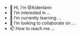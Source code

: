 - 👋 Hi, I’m @Aidenlann
- 👀 I’m interested in ...
- 🌱 I’m currently learning ...
- 💞️ I’m looking to collaborate on ...
- 📫 How to reach me ...

<!---
Aidenlann/Aidenlann is a ✨ special ✨ repository because its `README.md` (this file) appears on your GitHub profile.
You can click the Preview link to take a look at your changes.
--->

